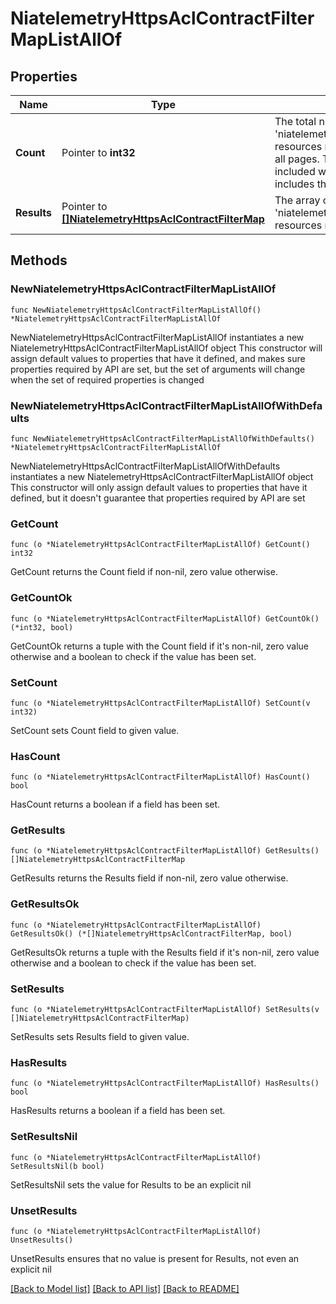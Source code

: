 # NiatelemetryHttpsAclContractFilterMapListAllOf

## Properties

Name | Type | Description | Notes
------------ | ------------- | ------------- | -------------
**Count** | Pointer to **int32** | The total number of &#39;niatelemetry.HttpsAclContractFilterMap&#39; resources matching the request, accross all pages. The &#39;Count&#39; attribute is included when the HTTP GET request includes the &#39;$inlinecount&#39; parameter. | [optional] 
**Results** | Pointer to [**[]NiatelemetryHttpsAclContractFilterMap**](NiatelemetryHttpsAclContractFilterMap.md) | The array of &#39;niatelemetry.HttpsAclContractFilterMap&#39; resources matching the request. | [optional] 

## Methods

### NewNiatelemetryHttpsAclContractFilterMapListAllOf

`func NewNiatelemetryHttpsAclContractFilterMapListAllOf() *NiatelemetryHttpsAclContractFilterMapListAllOf`

NewNiatelemetryHttpsAclContractFilterMapListAllOf instantiates a new NiatelemetryHttpsAclContractFilterMapListAllOf object
This constructor will assign default values to properties that have it defined,
and makes sure properties required by API are set, but the set of arguments
will change when the set of required properties is changed

### NewNiatelemetryHttpsAclContractFilterMapListAllOfWithDefaults

`func NewNiatelemetryHttpsAclContractFilterMapListAllOfWithDefaults() *NiatelemetryHttpsAclContractFilterMapListAllOf`

NewNiatelemetryHttpsAclContractFilterMapListAllOfWithDefaults instantiates a new NiatelemetryHttpsAclContractFilterMapListAllOf object
This constructor will only assign default values to properties that have it defined,
but it doesn't guarantee that properties required by API are set

### GetCount

`func (o *NiatelemetryHttpsAclContractFilterMapListAllOf) GetCount() int32`

GetCount returns the Count field if non-nil, zero value otherwise.

### GetCountOk

`func (o *NiatelemetryHttpsAclContractFilterMapListAllOf) GetCountOk() (*int32, bool)`

GetCountOk returns a tuple with the Count field if it's non-nil, zero value otherwise
and a boolean to check if the value has been set.

### SetCount

`func (o *NiatelemetryHttpsAclContractFilterMapListAllOf) SetCount(v int32)`

SetCount sets Count field to given value.

### HasCount

`func (o *NiatelemetryHttpsAclContractFilterMapListAllOf) HasCount() bool`

HasCount returns a boolean if a field has been set.

### GetResults

`func (o *NiatelemetryHttpsAclContractFilterMapListAllOf) GetResults() []NiatelemetryHttpsAclContractFilterMap`

GetResults returns the Results field if non-nil, zero value otherwise.

### GetResultsOk

`func (o *NiatelemetryHttpsAclContractFilterMapListAllOf) GetResultsOk() (*[]NiatelemetryHttpsAclContractFilterMap, bool)`

GetResultsOk returns a tuple with the Results field if it's non-nil, zero value otherwise
and a boolean to check if the value has been set.

### SetResults

`func (o *NiatelemetryHttpsAclContractFilterMapListAllOf) SetResults(v []NiatelemetryHttpsAclContractFilterMap)`

SetResults sets Results field to given value.

### HasResults

`func (o *NiatelemetryHttpsAclContractFilterMapListAllOf) HasResults() bool`

HasResults returns a boolean if a field has been set.

### SetResultsNil

`func (o *NiatelemetryHttpsAclContractFilterMapListAllOf) SetResultsNil(b bool)`

 SetResultsNil sets the value for Results to be an explicit nil

### UnsetResults
`func (o *NiatelemetryHttpsAclContractFilterMapListAllOf) UnsetResults()`

UnsetResults ensures that no value is present for Results, not even an explicit nil

[[Back to Model list]](../README.md#documentation-for-models) [[Back to API list]](../README.md#documentation-for-api-endpoints) [[Back to README]](../README.md)


